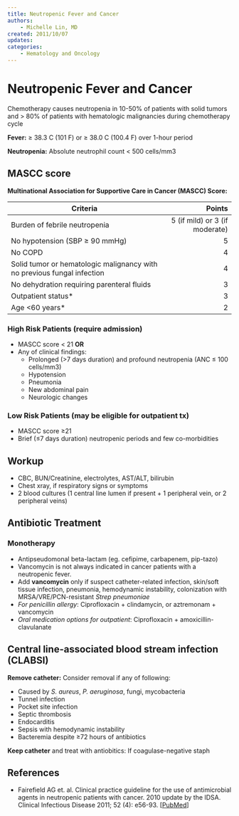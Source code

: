 ```yaml
---
title: Neutropenic Fever and Cancer
authors:
    - Michelle Lin, MD
created: 2011/10/07
updates:
categories:
    - Hematology and Oncology
---
```


# Neutropenic Fever and Cancer

Chemotherapy causes neutropenia in 10-50% of patients with solid tumors and > 80% of patients with hematologic malignancies during chemotherapy cycle

**Fever:** &ge; 38.3 C (101 F) or ≥ 38.0 C (100.4 F) over 1-hour period

**Neutropenia:** Absolute neutrophil count &lt; 500 cells/mm3

## MASCC score

**Multinational Association for Supportive Care in Cancer (MASCC) Score:**

| Criteria                                                                                          |                         Points |
| ------------------------------------------------------------------------------------------------- | -----------------------------: |
| Burden of febrile neutropenia                                                                     | 5 (if mild) or 3 (if moderate) |
| No hypotension (SBP ≥ 90 mmHg)                                                                    |                              5 |
| No COPD                                                                                           |                              4 |
| Solid tumor or hematologic malignancy <span class="drug">with</span> no previous fungal infection |                              4 |
| No dehydration requiring parenteral fluids                                                        |                              3 |
| Outpatient status\*                                                                               |                              3 |
| Age &lt;60 years\*                                                                                |                              2 |

### High Risk Patients (require admission)

- MASCC score &lt; 21 **OR**
- Any of clinical findings:
  - Prolonged (>7 days duration) and profound neutropenia (ANC ≤ 100 cells/mm3)
  - Hypotension
  - Pneumonia
  - New abdominal pain
  - Neurologic changes

### Low Risk Patients (may be eligible for outpatient tx)

- MASCC score &ge;21
- Brief (&le;7 days duration) neutropenic periods and few co-morbidities

## Workup

- CBC, BUN/Creatinine, electrolytes, AST/ALT, bilirubin
- Chest xray, if respiratory signs or symptoms
- 2 blood cultures (1 central line lumen if present + 1 peripheral vein, or 2 peripheral veins)

## Antibiotic Treatment

### Monotherapy

- Antipseudomonal beta-lactam (eg. <span class="drug">cefipime</span>, <span class="drug">carbapenem</span>, <span class="drug">pip-tazo</span>)
- <span class="drug">Vancomycin</span> is not always indicated in cancer patients with a neutropenic fever.
- Add **vancomycin** only if suspect catheter-related infection, skin/soft tissue infection, pneumonia, hemodynamic instability, colonization with MRSA/VRE/PCN-resistant _Strep pneumoniae_
- _For penicillin allergy_: <span class="drug">Ciprofloxacin</span> + <span class="drug">clindamycin</span>, or <span class="drug">aztremonam</span> + <span class="drug">vancomycin</span>
- _Oral medication options for outpatient_: <span class="drug">Ciprofloxacin</span> + <span class="drug">amoxicillin-clavulanate</span>

## Central line-associated blood stream infection (CLABSI)

**Remove catheter:** Consider removal if any of following: 

- Caused by _S. aureus_, _P. aeruginosa_, fungi, mycobacteria
- Tunnel infection
- Pocket site infection
- Septic thrombosis
- Endocarditis
- Sepsis with hemodynamic instability
- Bacteremia despite ≥72 hours of antibiotics

**Keep catheter** and treat with antiobitics: If coagulase-negative staph

## References

- Fairefield AG et. al. Clinical practice guideline for the use of antimicrobial agents in neutropenic patients with cancer. 2010 update by the IDSA. Clinical Infectious Disease 2011; 52 (4): e56-93. [[PubMed](http://www.ncbi.nlm.nih.gov/pubmed/21205990)]

